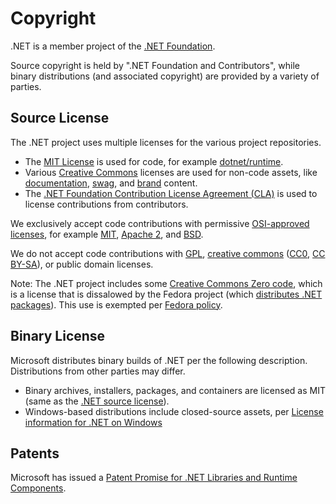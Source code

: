 Copyright
=========

.NET is a member project of the [.NET Foundation](http://www.dotnetfoundation.org/). 

Source copyright is held by ".NET Foundation and Contributors", while binary distributions (and associated copyright) are provided by a variety of parties.

Source License
--------------

The .NET project uses multiple licenses for the various project repositories.

- The [MIT License](https://opensource.org/licenses/MIT) is used for code, for example [dotnet/runtime](/LICENSE.TXT).
- Various [Creative Commons](https://creativecommons.org/) licenses are used for non-code assets, like [documentation](https://github.com/dotnet/docs/), [swag](https://github.com/dotnet/swag), and [brand](https://github.com/dotnet/brand) content.
- The [.NET Foundation Contribution License Agreement (CLA)](https://cla.dotnetfoundation.org) is used to license contributions from contributors.

We exclusively accept code contributions with permissive [OSI-approved licenses](https://opensource.org/licenses), for example [MIT](https://opensource.org/licenses/MIT), [Apache 2](https://opensource.org/licenses/Apache-2.0), and [BSD](https://opensource.org/licenses/BSD-3-Clause).

We do not accept code contributions with [GPL](https://opensource.org/licenses/gpl-license), [creative commons](https://creativecommons.org/) ([CC0](https://opensource.org/faq#cc-zero), [CC BY-SA](https://opensource.stackexchange.com/questions/1717/why-is-cc-by-sa-discouraged-for-code)), or public domain licenses.

Note: The .NET project includes some [Creative Commons Zero code](https://github.com/dotnet/runtime/blob/5c36a27000618108678103ba7536ce17608bd4b9/src/libraries/System.Private.CoreLib/src/System/Random.Xoshiro128StarStarImpl.cs#L29), which is a license that is dissalowed by the Fedora project (which [distributes .NET packages](https://fedoraproject.org/wiki/DotNet)). This use is exempted per [Fedora policy](https://gitlab.com/fedora/legal/fedora-license-data/-/blob/11a7b58ea6d92e1ae06d7d9e44e4a2f2257b687e/data/CC0-1.0.toml#L11).

Binary License
--------------

Microsoft distributes binary builds of .NET per the following description. Distributions from other parties may differ.

- Binary archives, installers, packages, and containers are licensed as MIT (same as the [.NET source license](https://github.com/dotnet/core/blob/master/LICENSE.TXT)).
- Windows-based distributions include closed-source assets, per [License information for .NET on Windows](https://github.com/dotnet/core/blob/main/license-information-windows.md)

Patents
-------

Microsoft has issued a [Patent Promise for .NET Libraries and Runtime Components](/PATENTS.TXT).
